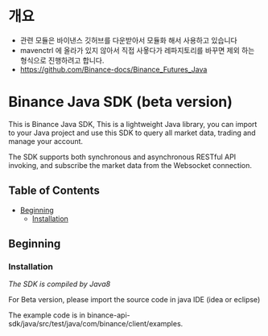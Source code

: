 # 개요
* 관련 모듈은 바이낸스 깃허브를 다운받아서 모듈화 해서 사용하고 있습니다
* mavenctrl 에 올라가 있지 않아서 직접 사욯다가 레파지토리를 바꾸면 제외 하는 형식으로 진행하려고 합니다.
* https://github.com/Binance-docs/Binance_Futures_Java

# Binance Java SDK (beta version)

This is Binance Java SDK, This is a lightweight Java library, you can import to your Java project and use this SDK to query all market data, trading and manage your account.

The SDK supports both synchronous and asynchronous RESTful API invoking, and subscribe the market data from the Websocket connection.


## Table of Contents

- [Beginning](#Beginning)
  - [Installation](#Installation)


## Beginning

### Installation

*The SDK is compiled by Java8*

For Beta version, please import the source code in java IDE (idea or eclipse)

The example code is in binance-api-sdk/java/src/test/java/com/binance/client/examples.
